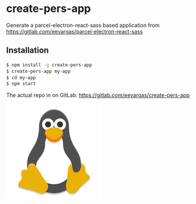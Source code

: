# create-pers-app

Generate a parcel-electron-react-sass based application from https://gitlab.com/eevargas/parcel-electron-react-sass

## Installation

```bash
$ npm install -g create-pers-app
$ create-pers-app my-app
$ cd my-app
$ npm start
```
The actual repo in on GitLab:
https://gitlab.com/eevargas/create-pers-app

![Icon](https://github.com/eevargas/create-pers-app/raw/master/64x64.png)

